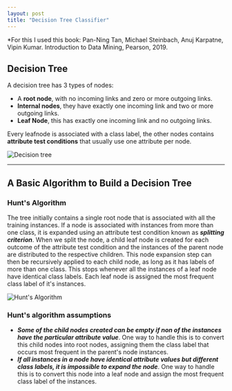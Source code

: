 ```yaml
---
layout: post
title: "Decision Tree Classifier"
---
```

*For this I used this book:
Pan-Ning Tan, Michael Steinbach, Anuj Karpatne, Vipin Kumar. Introduction
to Data Mining, Pearson, 2019.

## Decision Tree

A decision tree has 3 types of nodes:

* A **root node**, with no incoming links and zero or more outgoing links.
* **Internal nodes**, they have exactly one incoming link and two or more outgoing links.
* **Leaf Node**, this has exactly one incoming link and no outgoing links.

Every leafnode is associated with a class label, the other nodes contains **attribute test conditions** that usually use one attribute per node.

![Decision tree]({{site.baseurl}}/images/DT.JPG)

---

## A Basic Algorithm to Build a Decision Tree

### Hunt's Algorithm

The tree initially contains a single root node that is associated with all the training instances. If a node is associated with instances from more than one class, it is expanded using an attribute test condition known as ***splitting criterion***. When we split the node, a child leaf node is created for each outcome of the attribute test condition and the instances of the parent node are distributed to the respective children. This node expansion step can then be recursively applied to each child node, as long as it has labels of more than one class. This stops whenever all the instances of a leaf node have identical class labels. Each leaf node is assigned the most frequent class label of it's instances.

![Hunt's Algorithm]({{site.baseurl}}/images/Hunts_Algorithm.JPG)

### Hunt's algorithm assumptions

* ***Some of the child nodes created can be empty if non of the instances have the particular attribute value***. One way to handle this is to convert this child nodes into root nodes, assigning them the class label that occurs most frequent in the parent's node instances.
* ***If all instances in a node have identical attribute values but different class labels, it is impossible to expand the node***. One way to handle this is to convert this node into a leaf node and assign the most frequent class label of the instances.

